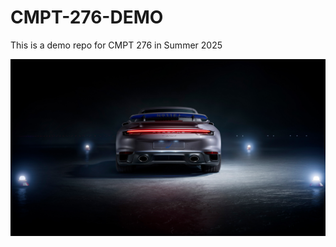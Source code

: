 # CMPT-276-DEMO
This is a demo repo for CMPT 276 in Summer 2025

![car](images/porsche_911_turbo_s_2-HD.jpg)
